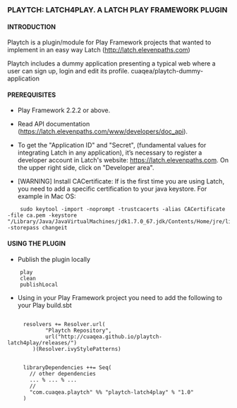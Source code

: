 ### PLAYTCH: LATCH4PLAY. A LATCH PLAY FRAMEWORK PLUGIN ###

#### INTRODUCTION ####
Playtch is a plugin/module for Play Framework projects that wanted to implement in an easy way Latch (http://latch.elevenpaths.com)

Playtch includes a dummy application presenting a typical web where a user can sign up, login and edit its profile.
cuaqea/playtch-dummy-application

#### PREREQUISITES ####

* Play Framework 2.2.2 or above.

* Read API documentation (https://latch.elevenpaths.com/www/developers/doc_api).

* To get the "Application ID" and "Secret", (fundamental values for integrating Latch in any application), it’s necessary to register a developer account in Latch's website: https://latch.elevenpaths.com. On the upper right side, click on "Developer area".

* [WARNING] Install CACertificate: If is the first time you are using Latch, you need to add a specific certification to your java keystore. For example in Mac OS:
```
	sudo keytool -import -noprompt -trustcacerts -alias CACertificate -file ca.pem -keystore "/Library/Java/JavaVirtualMachines/jdk1.7.0_67.jdk/Contents/Home/jre/lib/security/cacerts" -storepass changeit
```

#### USING THE PLUGIN ####

* Publish the plugin locally
```
	play
	clean
	publishLocal
```

* Using in your Play Framework project
you need to add the following to your Play build.sbt
```

     resolvers += Resolver.url(
            "Playtch Repository",
            url("http://cuaqea.github.io/playtch-latch4play/releases/")
        )(Resolver.ivyStylePatterns)


     libraryDependencies ++= Seq(
       // other dependencies
       ... % ... % ...
       //
       "com.cuaqea.playtch" %% "playtch-latch4play" % "1.0"
     )

```